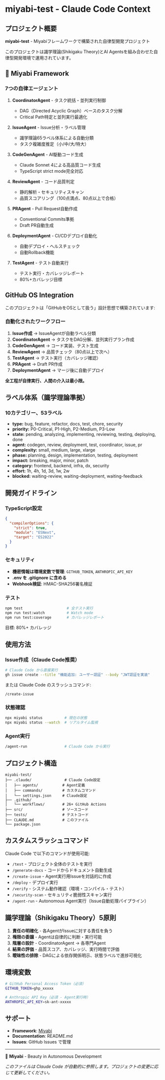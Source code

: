# miyabi-test - Claude Code Context

## プロジェクト概要

**miyabi-test** - Miyabiフレームワークで構築された自律型開発プロジェクト

このプロジェクトは識学理論(Shikigaku Theory)とAI Agentsを組み合わせた自律型開発環境で運用されています。

## 🌸 Miyabi Framework

### 7つの自律エージェント

1. **CoordinatorAgent** - タスク統括・並列実行制御
   - DAG（Directed Acyclic Graph）ベースのタスク分解
   - Critical Path特定と並列実行最適化

2. **IssueAgent** - Issue分析・ラベル管理
   - 識学理論65ラベル体系による自動分類
   - タスク複雑度推定（小/中/大/特大）

3. **CodeGenAgent** - AI駆動コード生成
   - Claude Sonnet 4による高品質コード生成
   - TypeScript strict mode完全対応

4. **ReviewAgent** - コード品質判定
   - 静的解析・セキュリティスキャン
   - 品質スコアリング（100点満点、80点以上で合格）

5. **PRAgent** - Pull Request自動作成
   - Conventional Commits準拠
   - Draft PR自動生成

6. **DeploymentAgent** - CI/CDデプロイ自動化
   - 自動デプロイ・ヘルスチェック
   - 自動Rollback機能

7. **TestAgent** - テスト自動実行
   - テスト実行・カバレッジレポート
   - 80%+カバレッジ目標

## GitHub OS Integration

このプロジェクトは「GitHubをOSとして扱う」設計思想で構築されています:

### 自動化されたワークフロー

1. **Issue作成** → IssueAgentが自動ラベル分類
2. **CoordinatorAgent** → タスクをDAG分解、並列実行プラン作成
3. **CodeGenAgent** → コード実装、テスト生成
4. **ReviewAgent** → 品質チェック（80点以上で次へ）
5. **TestAgent** → テスト実行（カバレッジ確認）
6. **PRAgent** → Draft PR作成
7. **DeploymentAgent** → マージ後に自動デプロイ

**全工程が自律実行、人間の介入は最小限。**

## ラベル体系（識学理論準拠）

### 10カテゴリー、53ラベル

- **type:** bug, feature, refactor, docs, test, chore, security
- **priority:** P0-Critical, P1-High, P2-Medium, P3-Low
- **state:** pending, analyzing, implementing, reviewing, testing, deploying, done
- **agent:** codegen, review, deployment, test, coordinator, issue, pr
- **complexity:** small, medium, large, xlarge
- **phase:** planning, design, implementation, testing, deployment
- **impact:** breaking, major, minor, patch
- **category:** frontend, backend, infra, dx, security
- **effort:** 1h, 4h, 1d, 3d, 1w, 2w
- **blocked:** waiting-review, waiting-deployment, waiting-feedback

## 開発ガイドライン

### TypeScript設定

```json
{
  "compilerOptions": {
    "strict": true,
    "module": "ESNext",
    "target": "ES2022"
  }
}
```

### セキュリティ

- **機密情報は環境変数で管理**: `GITHUB_TOKEN`, `ANTHROPIC_API_KEY`
- **.env を .gitignore に含める**
- **Webhook検証**: HMAC-SHA256署名検証

### テスト

```bash
npm test                    # 全テスト実行
npm run test:watch          # Watch mode
npm run test:coverage       # カバレッジレポート
```

目標: 80%+ カバレッジ

## 使用方法

### Issue作成（Claude Code推奨）

```bash
# Claude Code から直接実行
gh issue create --title "機能追加: ユーザー認証" --body "JWT認証を実装"
```

または Claude Code のスラッシュコマンド:

```
/create-issue
```

### 状態確認

```bash
npx miyabi status          # 現在の状態
npx miyabi status --watch  # リアルタイム監視
```

### Agent実行

```bash
/agent-run                 # Claude Code から実行
```

## プロジェクト構造

```
miyabi-test/
├── .claude/               # Claude Code設定
│   ├── agents/           # Agent定義
│   ├── commands/         # カスタムコマンド
│   └── settings.json     # Claude設定
├── .github/
│   └── workflows/        # 26+ GitHub Actions
├── src/                  # ソースコード
├── tests/                # テストコード
├── CLAUDE.md             # このファイル
└── package.json
```

## カスタムスラッシュコマンド

Claude Code で以下のコマンドが使用可能:

- `/test` - プロジェクト全体のテストを実行
- `/generate-docs` - コードからドキュメント自動生成
- `/create-issue` - Agent実行用Issueを対話的に作成
- `/deploy` - デプロイ実行
- `/verify` - システム動作確認（環境・コンパイル・テスト）
- `/security-scan` - セキュリティ脆弱性スキャン実行
- `/agent-run` - Autonomous Agent実行（Issue自動処理パイプライン）

## 識学理論（Shikigaku Theory）5原則

1. **責任の明確化** - 各AgentがIssueに対する責任を負う
2. **権限の委譲** - Agentは自律的に判断・実行可能
3. **階層の設計** - CoordinatorAgent → 各専門Agent
4. **結果の評価** - 品質スコア、カバレッジ、実行時間で評価
5. **曖昧性の排除** - DAGによる依存関係明示、状態ラベルで進捗可視化

## 環境変数

```bash
# GitHub Personal Access Token（必須）
GITHUB_TOKEN=ghp_xxxxx

# Anthropic API Key（必須 - Agent実行時）
ANTHROPIC_API_KEY=sk-ant-xxxxx
```

## サポート

- **Framework**: [Miyabi](https://github.com/ShunsukeHayashi/Autonomous-Operations)
- **Documentation**: README.md
- **Issues**: GitHub Issues で管理

---

🌸 **Miyabi** - Beauty in Autonomous Development

*このファイルは Claude Code が自動的に参照します。プロジェクトの変更に応じて更新してください。*
